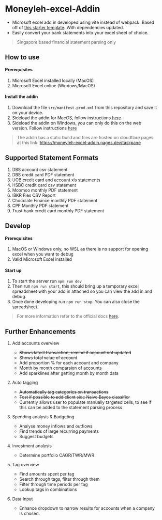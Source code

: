 # Moneyleh-excel-Addin

- Microsoft excel add in developed using vite instead of webpack. Based off of [this starter template](https://github.com/ExtraBB/Office-Addin-React-Vite-Template). With dependencies updated.
- Easily convert your bank statements into your excel sheet of choice.

> Singapore based financial statement parsing only

## How to use

#### Prerequisites

1. Microsoft Excel installed locally (MacOS)
2. Microsoft Excel online (Windows/MacOS)

#### Install the addin

1. Download the file `src/manifest.prod.xml` from this repository and save it on your device.
2. Sideload the addin for MacOS, follow instructions [here](https://learn.microsoft.com/en-us/office/dev/add-ins/testing/sideload-an-office-add-in-on-mac)
3. Sideload the addin on Windows, you can only do this on the web version. Follow instructions [here](https://learn.microsoft.com/en-us/office/dev/add-ins/testing/sideload-office-add-ins-for-testing)

> The addin has a static build and files are hosted on cloudflare pages at this link: https://moneyleh-excel-addin.pages.dev/taskpane

## Supported Statement Formats

1. DBS account csv statement
2. DBS credit card PDF statement
3. UOB credit card and account xls statements
4. HSBC credit card csv statement
5. Moomoo monthly PDF statement
6. IBKR Flex CSV Report
7. Chocolate Finance monthly PDF statement
8. CPF Monthly PDF statement
9. Trust bank credit card monthly PDF statement

## Develop

#### Prerequisites

1. MacOS or Windows only, no WSL as there is no support for opening excel when you want to debug
2. Valid Microsoft Excel installed

#### Start up

1. To start the server run `npm run dev`
2. Then run `npm run start`, this should bring up a temporary excel spreadsheet with your add in attached so you can view the add in and debug.
3. Once done developing run `npm run stop`. You can also close the spreadsheet.

> For more information refer to the official docs [here](https://learn.microsoft.com/en-us/office/dev/add-ins/excel/).

## Further Enhancements

1. Add accounts overview

   - ~~Shows latest transaction, remind if account not updated~~
   - ~~Shows total value of account~~
   - Add proportion % for each account and company
   - Month by month comparsion of accounts
   - Add sparklines after getting month by month data

2. Auto tagging

   - ~~Automatically tag categories on transactions~~
   - ~~Test if possible to add client side Naive Bayes classifier~~
   - Currently allows user to populate manually targeted cells, to see if this can be added to the statement parsing process

3. Spending analysis & Budgeting

   - Analyse money inflows and outflows
   - Find trends of large recurring payments
   - Suggest budgets

4. Investment analysis

   - Determine portfolio CAGR/TWR/MWR

5. Tag overview

   - Find amounts spent per tag
   - Search through tags, filter through them
   - Filter through time periods per tag
   - Lookup tags in combinations

6. Data Input

   - Enhance dropdown to narrow results for accounts when a company is chosen.
